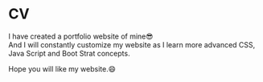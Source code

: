 # CV
I have created a portfolio website of mine😎<br>
And I will constantly customize my website as I learn more advanced CSS, Java Script and Boot Strat concepts.

Hope you will like my website.😄
